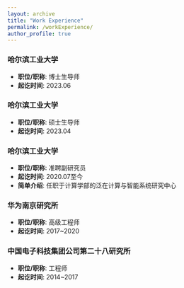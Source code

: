 ```yaml
---
layout: archive
title: "Work Experience"
permalink: /workExperience/
author_profile: true
---
```


### 哈尔滨工业大学
- **职位/职称**: 博士生导师  
- **起讫时间**: 2023.06

### 哈尔滨工业大学
- **职位/职称**: 硕士生导师  
- **起讫时间**: 2023.04

### 哈尔滨工业大学
- **职位/职称**: 准聘副研究员  
- **起讫时间**: 2020.07至今  
- **简单介绍**: 任职于计算学部的泛在计算与智能系统研究中心

### 华为南京研究所
- **职位/职称**: 高级工程师  
- **起讫时间**: 2017~2020

### 中国电子科技集团公司第二十八研究所
- **职位/职称**: 工程师  
- **起讫时间**: 2014~2017

